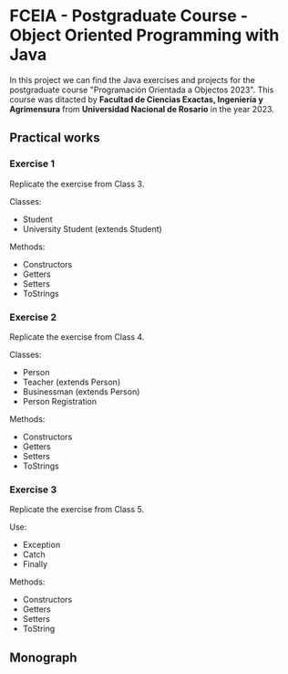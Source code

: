 # FCEIA - Postgraduate Course - Object Oriented Programming with Java

In this project we can find the Java exercises and projects for the postgraduate course "Programación Orientada a Objectos 2023". This course was ditacted by **Facultad de Ciencias Exactas, Ingeniería y Agrimensura** from **Universidad Nacional de Rosario** in the year 2023.

## Practical works

### Exercise 1

Replicate the exercise from Class 3.

Classes:

- Student
- University Student (extends Student)

Methods:

- Constructors
- Getters
- Setters
- ToStrings

### Exercise 2

Replicate the exercise from Class 4.

Classes:

- Person
- Teacher (extends Person)
- Businessman (extends Person)
- Person Registration

Methods:

- Constructors
- Getters
- Setters
- ToStrings

### Exercise 3

Replicate the exercise from Class 5.

Use:

- Exception
- Catch
- Finally

Methods:

- Constructors
- Getters
- Setters
- ToString

## Monograph
